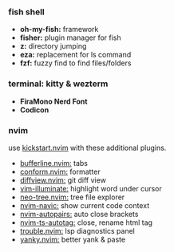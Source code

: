 ### fish shell

- **oh-my-fish:** framework
- **fisher:** plugin manager for fish
- **z:** directory jumping
- **eza:** replacement for ls command
- **fzf:** fuzzy find to find files/folders

### terminal: kitty & wezterm

- **FiraMono Nerd Font**
- **Codicon**

### nvim

use [kickstart.nvim](https://github.com/nvim-lua/kickstart.nvim) with these additional plugins.

- [bufferline.nvim:](https://github.com/akinsho/bufferline.nvim) tabs
- [conform.nvim:](https://github.com/stevearc/conform.nvim) formatter
- [diffview.nvim:](https://github.com/sindrets/diffview.nvim) git diff view
- [vim-illuminate:](https://github.com/RRethy/vim-illuminate) highlight word under cursor
- [neo-tree.nvim:](https://github.com/nvim-neo-tree/neo-tree.nvim) tree file explorer
- [nvim-navic:](https://github.com/SmiteshP/nvim-navic) show current code context
- [nvim-autopairs:](https://github.com/windwp/nvim-autopairs) auto close brackets
- [nvim-ts-autotag:](https://github.com/windwp/nvim-ts-autotag) close, rename html tag
- [trouble.nvim:](https://github.com/folke/trouble.nvim) lsp diagnostics panel
- [yanky.nvim:](https://github.com/gbprod/yanky.nvim) better yank & paste
